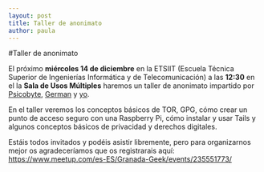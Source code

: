 ```yaml
---
layout: post
title: Taller de anonimato
author: paula
---
```


#Taller de anonimato

El próximo **miércoles 14 de diciembre** en la ETSIIT (Escuela Técnica Superior de Ingenierías Informática y de Telecomunicación) a las **12:30** en el la **Sala de Usos Múltiples** haremos un taller de anonimato impartido por [Psicobyte](https://twitter.com/psicobyte_), [German](https://twitter.com/germaaan_) y [yo](https://twitter.com/Terceranexus6). 

En el taller veremos los conceptos básicos de TOR, GPG, cómo crear un punto de acceso seguro con una Raspberry Pi, cómo instalar y usar Tails y algunos conceptos básicos de privacidad y derechos digitales.

Estáis todos invitados y podéis asistir libremente, pero para organizarnos mejor os agradeceríamos que os registrarais aquí: https://www.meetup.com/es-ES/Granada-Geek/events/235551773/
